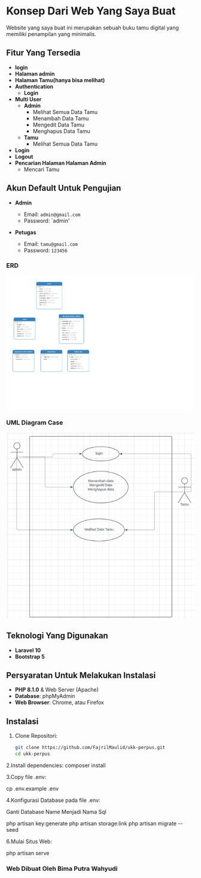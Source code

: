 # Konsep Dari Web Yang Saya Buat

Website yang saya buat ini merupakan sebuah buku tamu digital yang memiliki penampilan yang minimalis.

## Fitur Yang Tersedia

- **login**
- **Halaman admin**
- **Halaman Tamu(hanya bisa melihat)**
- **Authentication**
  - **Login**
- **Multi User**
  - **Admin**
    - Melihat Semua Data Tamu
    - Menambah Data Tamu
    - Mengedit Data Tamu
    - Menghapus Data Tamu
  - **Tamu**
    - Melihat Semua Data Tamu
- **Login**
- **Logout**
- **Pencarian Halaman Halaman Admin**
  - Mencari Tamu

## Akun Default Untuk Pengujian

- **Admin**
  - Email: `admin@gmail.com`
  - Password: `admin'
  
- **Petugas**
  - Email: `tamu@gmail.com`
  - Password: `123456`
  
### ERD
![ERD Diagram](https://github.com/Bimz258/tugas-ukk/raw/main/erd.png)

### UML Diagram Case
![ERD Diagram](https://github.com/Bimz258/tugas-ukk/raw/main/uml1.png)

## Teknologi Yang Digunakan
- **Laravel 10**
- **Bootstrap 5**

## Persyaratan Untuk Melakukan Instalasi
- **PHP 8.1.0** & Web Server (Apache)
- **Database**: phpMyAdmin
- **Web Browser**: Chrome, atau Firefox

## Instalasi

1. Clone Repositori:
   ```bash
   git clone https://github.com/FajrilMaulid/ukk-perpus.git
   cd ukk-perpus

2.Install dependencies:
composer install

3.Copy file .env:

cp .env.example .env

4.Konfigurasi Database pada file .env:

Ganti Database Name Menjadi Nama Sql


php artisan key:generate
php artisan storage:link
php artisan migrate --seed

6.Mulai Situs Web:

php artisan serve

### Web Dibuat Oleh Bima Putra Wahyudi

